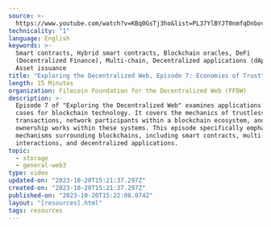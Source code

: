 ```yaml
---
source: >-
  https://www.youtube.com/watch?v=KBq0GsTj3ho&list=PL37YlBYJT0nmfqDnbov6lKHUyZvRfQjap&index=8
technicality: "1"
language: English
keywords: >-
  Smart contracts, Hybrid smart contracts, Blockchain oracles, DeFi
  (Decentralized Finance), Multi-chain, Decentralized applications (dApps),
  Asset issuance
title: "Exploring the Decentralized Web, Episode 7: Economies of Trust"
length: 15 Minutes
organization: Filecoin Foundation for the Decentralized Web (FFDW)
description: >-
  Episode 7 of "Exploring the Decentralized Web" examines applications and use
  cases for blockchain technology. It covers the mechanics of trustless
  transactions, network participants within a blockchain ecosystem, and how data
  ownership works within these systems. This episode specifically emphasizes the
  mechanisms surrounding blockchains, including smart contracts, multi-chain
  interactions, and decentralized applications.
topic:
  - storage
  - general-web3
type: video
updated-on: "2023-10-20T15:21:37.297Z"
created-on: "2023-10-20T15:21:37.297Z"
published-on: "2023-10-20T15:22:08.074Z"
layout: "[resources].html"
tags: resources
---
```


